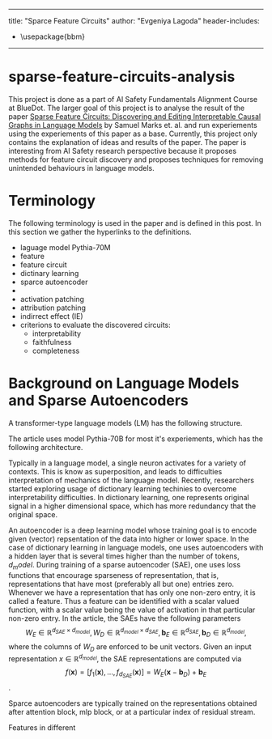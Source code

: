 ----
title: "Sparce Feature Circuits"
author: "Evgeniya Lagoda"
header-includes:
   - \usepackage{bbm}
    
----

# sparse-feature-circuits-analysis

This project is done as a part of AI Safety Fundamentals Alignment Course at BlueDot. The larger goal of this project is to analyse the result of the paper [Sparse Feature Circuits: Discovering and Editing Interpretable Causal Graphs in Language Models](https://arxiv.org/abs/2403.19647) by Samuel Marks et. al. and run experiements using the experiements of this paper as a base. Currently, this project only contains the explanation of ideas and results of the paper. The paper is interesting from AI Safety research perspective because it proposes methods for feature circuit discovery and proposes techniques for removing unintended behaviours in language models.

# Terminology
The following terminology is used in the paper and is defined in this post. In this section we gather the hyperlinks to the definitions.

 - laguage model Pythia-70M
 - feature
 - feature circuit
 - dictinary learning
 - sparce autoencoder
 - 
 - activation patching
 - attribution patching
 - indirrect effect (IE)
 - criterions to evaluate the discovered circuits:
    - interpretability
    - faithfulness
    - completeness


# Background on Language Models and Sparse Autoencoders

A transformer-type language models (LM) has the following structure.

The article uses model Pythia-70B for most it's experiements, which has the following architecture. 

Typically in a language model, a single neuron activates for a variety of contexts. This is know as superposition, and leads to difficulties interpretation of mechanics of the language model. Recently, researchers started exploring usage of dictionary learning techinies to overcome interpretability difficulties. In dictionary learning, one represents original signal in a higher dimensional space, which has more redundancy that the original space.

An autoencoder is a deep learning model whose training goal is to encode given (vector) repsentation of the data into higher or lower space. In the case of dictionary learning in language models, one uses autoencoders with a hidden layer that is several times higher than the number of tokens, $d_model$. During training of a sparse autoencoder (SAE), one uses loss functions that encourage sparseness of representation, that is, representations that have most (preferably all but one) entries zero. Whenever we have a representation that has only one non-zero entry, it is called a feature. Thus a feature can be identified with a scalar valued function, with a scalar value being the value of activation in that particular non-zero entry. In the article, the SAEs have the following parameters
$$W_E\in \mathbb R^{d_{SAE}\times d_{model}}, W_D\in \mathbb R^{d_{model}\times d_{SAE}}, \pmb b_E\in \mathbb R^{d_{SAE}}, \pmb b_D\in \mathbb R^{d_{model}} ,$$
where the columns of $W_D$ are enforced to be unit vectors. Given an input representation $x\in \mathbb R^{d_{model}}$, the SAE representations are computed via
$$f(\pmb x)=[f_1(\pmb x), \dots, f_d_{SAE}(\pmb x)]=W_E(\pmb x-\pmb b_D)+ \pmb b_E $$.




Sparce autoencoders are typically trained on the representations obtained after attention block, mlp block, or at a particular index of residual stream. 

Features in different 

